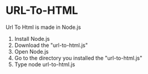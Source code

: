 # URL-To-HTML
Url To Html is made in Node.js
1. Install Node.js
2. Download the "url-to-html.js"
3. Open Node.js
4. Go to the directory you installed the "url-to-html.js"
5. Type node url-to-html.js
